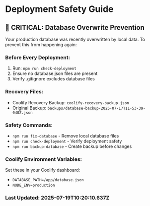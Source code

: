# Deployment Safety Guide

## 🚨 CRITICAL: Database Overwrite Prevention

Your production database was recently overwritten by local data. To prevent this from happening again:

### Before Every Deployment:
1. Run: `npm run check-deployment`
2. Ensure no database.json files are present
3. Verify .gitignore excludes database files

### Recovery Files:
- Coolify Recovery Backup: `coolify-recovery-backup.json`
- Original Backup: `backups/database-backup-2025-07-17T11-53-39-040Z.json`

### Safety Commands:
- `npm run fix-database` - Remove local database files
- `npm run check-deployment` - Verify deployment safety
- `npm run backup-database` - Create backup before changes

### Coolify Environment Variables:
Set these in your Coolify dashboard:
- `DATABASE_PATH=/app/database.json`
- `NODE_ENV=production`

### Last Updated: 2025-07-19T10:20:10.637Z
